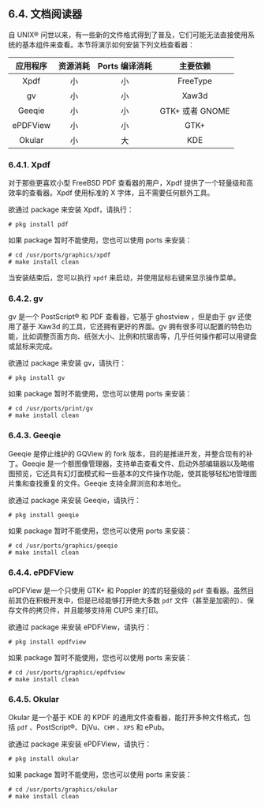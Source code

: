 ## 6.4. 文档阅读器

自 UNIX® 问世以来，有一些新的文件格式得到了普及，它们可能无法直接使用系统的基本组件来查看。本节将演示如何安装下列文档查看器：

| 应用程序 | 资源消耗 | Ports 编译消耗 | 主要依赖 |
| :------: | :------: | :------------: | :------: |
| Xpdf | 小 | 小 | FreeType |
|gv|小|小|Xaw3d|
|Geeqie|小|小|GTK+ 或者 GNOME|
|ePDFView|小|小|GTK+|
|Okular|小|大|KDE|

### 6.4.1. Xpdf

对于那些更喜欢小型 FreeBSD PDF 查看器的用户，Xpdf 提供了一个轻量级和高效率的查看器。Xpdf 使用标准的 X 字体，且不需要任何额外工具。

欲通过 package 来安装 Xpdf，请执行：

```
# pkg install pdf
```

如果 package 暂时不能使用，您也可以使用 ports 来安装：

```
# cd /usr/ports/graphics/xpdf
# make install clean
```

当安装结束后，您可以执行 `xpdf` 来启动，并使用鼠标右键来显示操作菜单。

### 6.4.2. gv

gv 是一个 PostScript® 和 PDF 查看器，它基于 ghostview ，但是由于 gv 还使用了基于 Xaw3d 的工具，它还拥有更好的界面。gv 拥有很多可以配置的特色功能，比如调整页面方向、纸张大小、比例和抗锯齿等，几乎任何操作都可以用键盘或鼠标来完成。

欲通过 package 来安装 gv，请执行：

```
# pkg install gv
```

如果 package 暂时不能使用，您也可以使用 ports 来安装：

```
# cd /usr/ports/print/gv
# make install clean
```

### 6.4.3. Geeqie

Geeqie 是停止维护的 GQView 的 fork 版本，目的是推进开发，并整合现有的补丁。Geeqie 是一个额图像管理器，支持单击查看文件、启动外部编辑器以及略缩图预览，它还具有幻灯面模式和一些基本的文件操作功能，使其能够轻松地管理图片集和查找重复的文件。Geeqie 支持全屏浏览和本地化。

欲通过 package 来安装 Geeqie，请执行：

```
# pkg install geeqie 
```

如果 package 暂时不能使用，您也可以使用 ports 来安装：

```
# cd /usr/ports/graphics/geeqie
# make install clean
```

### 6.4.4. ePDFView

ePDFView 是一个只使用 GTK+ 和 Poppler 的库的轻量级的 `pdf` 查看器。虽然目前其仍在积极开发中，但是已经能够打开绝大多数 `pdf` 文件（甚至是加密的）、保存文件的拷贝件，并且能够支持用 CUPS 来打印。

欲通过 package 来安装 ePDFView，请执行：

```
# pkg install epdfview
```

如果 package 暂时不能使用，您也可以使用 ports 来安装：

```
# cd /usr/ports/graphics/epdfview
# make install clean
```

### 6.4.5. Okular

Okular 是一个基于 KDE 的 KPDF 的通用文件查看器，能打开多种文件格式，包括 `pdf` 、PostScript®、DjVu、`CHM` 、`XPS` 和 ePub。

欲通过 package 来安装 ePDFView，请执行：

```
# pkg install okular
```

如果 package 暂时不能使用，您也可以使用 ports 来安装：

```
# cd /usr/ports/graphics/okular
# make install clean
```
